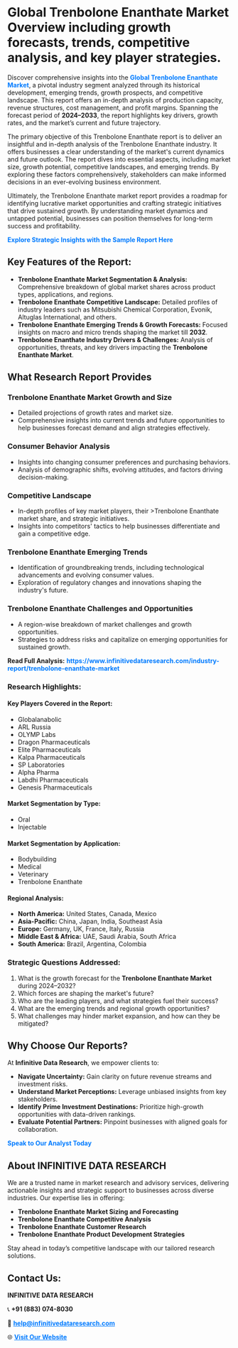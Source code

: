 <h1>Global Trenbolone Enanthate Market Overview including growth forecasts, trends, competitive analysis, and key player strategies.</h1>
<p>
Discover comprehensive insights into the 
<a href="https://www.infinitivedataresearch.com/industry-report/trenbolone-enanthate-market" rel="dofollow" style="color: #007BFF; text-decoration: none;"><strong>Global Trenbolone Enanthate Market</strong></a>, a pivotal industry segment analyzed through its historical development, emerging trends, growth prospects, and competitive landscape. This report offers an in-depth analysis of production capacity, revenue structures, cost management, and profit margins. Spanning the forecast period of <strong>2024–2033</strong>, the report highlights key drivers, growth rates, and the market’s current and future trajectory.
</p>
<p>
The primary objective of this Trenbolone Enanthate report is to deliver an insightful and in-depth analysis of the Trenbolone Enanthate industry. It offers businesses a clear understanding of the market's current dynamics and future outlook. The report dives into essential aspects, including market size, growth potential, competitive landscapes, and emerging trends. By exploring these factors comprehensively, stakeholders can make informed decisions in an ever-evolving business environment.
</p>
<p>
Ultimately, the Trenbolone Enanthate market report provides a roadmap for identifying lucrative market opportunities and crafting strategic initiatives that drive sustained growth. By understanding market dynamics and untapped potential, businesses can position themselves for long-term success and profitability.
</p>
<p>
<a href="https://www.infinitivedataresearch.com/request-sample/reportId=111064" style="color: #007BFF; text-decoration: none;"><strong>Explore Strategic Insights with the Sample Report Here</strong></a>
</p>

<h2>Key Features of the Report:</h2>
<ul>
<li><strong>Trenbolone Enanthate Market Segmentation & Analysis:</strong> Comprehensive breakdown of global market shares across product types, applications, and regions.</li>
<li><strong>Trenbolone Enanthate Competitive Landscape:</strong> Detailed profiles of industry leaders such as Mitsubishi Chemical Corporation, Evonik, Altuglas International, and others.</li>
<li><strong>Trenbolone Enanthate Emerging Trends & Growth Forecasts:</strong> Focused insights on macro and micro trends shaping the market till <strong>2032</strong>.</li>
<li><strong>Trenbolone Enanthate Industry Drivers & Challenges:</strong> Analysis of opportunities, threats, and key drivers impacting the <strong>Trenbolone Enanthate Market</strong>.</li>
</ul>

<h2>What Research Report Provides</h2>
<h3>Trenbolone Enanthate Market Growth and Size</h3>
<ul>
<li>Detailed projections of growth rates and market size.</li>
<li>Comprehensive insights into current trends and future opportunities to help businesses forecast demand and align strategies effectively.</li>
</ul>

<h3>Consumer Behavior Analysis</h3>
<ul>
<li>Insights into changing consumer preferences and purchasing behaviors.</li>
<li>Analysis of demographic shifts, evolving attitudes, and factors driving decision-making.</li>
</ul>

<h3>Competitive Landscape</h3>
<ul>
<li>In-depth profiles of key market players, their >Trenbolone Enanthate market share, and strategic initiatives.</li>
<li>Insights into competitors' tactics to help businesses differentiate and gain a competitive edge.</li>
</ul>

<h3>Trenbolone Enanthate Emerging Trends</h3>
<ul>
<li>Identification of groundbreaking trends, including technological advancements and evolving consumer values.</li>
<li>Exploration of regulatory changes and innovations shaping the industry's future.</li>
</ul>

<h3>Trenbolone Enanthate Challenges and Opportunities</h3>
<ul>
<li>A region-wise breakdown of market challenges and growth opportunities.</li>
<li>Strategies to address risks and capitalize on emerging opportunities for sustained growth.</li>
</ul>
<p><strong>Read Full Analysis:</strong> <a href="https://www.infinitivedataresearch.com/industry-report/trenbolone-enanthate-market" rel="dofollow" style="color: #007BFF; text-decoration: none;"><strong>https://www.infinitivedataresearch.com/industry-report/trenbolone-enanthate-market</strong></a></p>
<h3>Research Highlights:</h3>
<h4>Key Players Covered in the Report:</h4>
<ul><li>Globalanabolic</li><li>ARL Russia</li><li>OLYMP Labs</li><li>Dragon Pharmaceuticals</li><li>Elite Pharmaceuticals</li><li>Kalpa Pharmaceuticals</li><li>SP Laboratories</li><li>Alpha Pharma</li><li>Labdhi Pharmaceuticals</li><li>Genesis Pharmaceuticals</li></ul>
<h4>Market Segmentation by Type:</h4>
<ul><li>Oral</li><li>Injectable</li></ul>
<h4>Market Segmentation by Application:</h4>
<ul><li>Bodybuilding</li><li>Medical</li><li>Veterinary</li><li>Trenbolone Enanthate</li></ul>

<h4>Regional Analysis:</h4>
<ul>
<li><strong>North America:</strong> United States, Canada, Mexico</li>
<li><strong>Asia-Pacific:</strong> China, Japan, India, Southeast Asia</li>
<li><strong>Europe:</strong> Germany, UK, France, Italy, Russia</li>
<li><strong>Middle East & Africa:</strong> UAE, Saudi Arabia, South Africa</li>
<li><strong>South America:</strong> Brazil, Argentina, Colombia</li>
</ul>

<h3>Strategic Questions Addressed:</h3>
<ol>
<li>What is the growth forecast for the <strong>Trenbolone Enanthate Market</strong> during 2024–2032?</li>
<li>Which forces are shaping the market's future?</li>
<li>Who are the leading players, and what strategies fuel their success?</li>
<li>What are the emerging trends and regional growth opportunities?</li>
<li>What challenges may hinder market expansion, and how can they be mitigated?</li>
</ol>

<h2>Why Choose Our Reports?</h2>
<p>At <strong>Infinitive Data Research</strong>, we empower clients to:</p>
<ul>
<li><strong>Navigate Uncertainty:</strong> Gain clarity on future revenue streams and investment risks.</li>
<li><strong>Understand Market Perceptions:</strong> Leverage unbiased insights from key stakeholders.</li>
<li><strong>Identify Prime Investment Destinations:</strong> Prioritize high-growth opportunities with data-driven rankings.</li>
<li><strong>Evaluate Potential Partners:</strong> Pinpoint businesses with aligned goals for collaboration.</li>
</ul>
<p><a href="https://www.infinitivedataresearch.com/industry-report/trenbolone-enanthate-market" rel="dofollow" style="color: #007BFF; text-decoration: none;"><strong>Speak to Our Analyst Today</strong></a></p>

<h2>About INFINITIVE DATA RESEARCH</h2>
<p>We are a trusted name in market research and advisory services, delivering actionable insights and strategic support to businesses across diverse industries. Our expertise lies in offering:</p>
<ul>
<li><strong>Trenbolone Enanthate Market Sizing and Forecasting</strong></li>
<li><strong>Trenbolone Enanthate Competitive Analysis</strong></li>
<li><strong>Trenbolone Enanthate Customer Research</strong></li>
<li><strong>Trenbolone Enanthate Product Development Strategies</strong></li>
</ul>
<p>Stay ahead in today’s competitive landscape with our tailored research solutions.</p>

<h2>Contact Us:</h2>
<p><strong>INFINITIVE DATA RESEARCH</strong></p>
<p>📞 <strong>+91 (883) 074-8030</strong></p>
<p>📧 <strong><a href="mailto:help@infinitivedataresearch.com" style="color: #007BFF;">help@infinitivedataresearch.com</a></strong></p>
<p>🌐 <strong><a href="https://www.infinitivedataresearch.com" rel="dofollow" style="color: #007BFF;">Visit Our Website</a></strong></p>